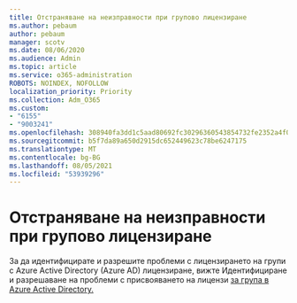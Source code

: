 ```yaml
---
title: Отстраняване на неизправности при групово лицензиране
ms.author: pebaum
author: pebaum
manager: scotv
ms.date: 08/06/2020
ms.audience: Admin
ms.topic: article
ms.service: o365-administration
ROBOTS: NOINDEX, NOFOLLOW
localization_priority: Priority
ms.collection: Adm_O365
ms.custom:
- "6155"
- "9003241"
ms.openlocfilehash: 308940fa3dd1c5aad80692fc30296360543854732fe2352a4f0645e6df475d99
ms.sourcegitcommit: b5f7da89a650d2915dc652449623c78be6247175
ms.translationtype: MT
ms.contentlocale: bg-BG
ms.lasthandoff: 08/05/2021
ms.locfileid: "53939296"
---
```

# <a name="troubleshoot-group-licensing"></a>Отстраняване на неизправности при групово лицензиране

За да идентифицирате и разрешите проблеми с лицензирането на групи с Azure Active Directory (Azure AD) лицензиране, вижте Идентифициране и разрешаване на проблеми с присвояването на лицензи [за група в Azure Active Directory.](https://docs.microsoft.com/azure/active-directory/users-groups-roles/licensing-groups-resolve-problems)
